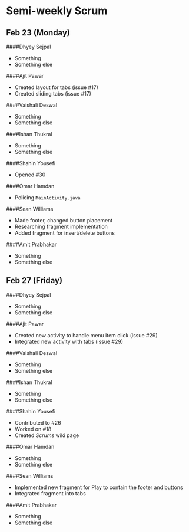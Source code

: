 # Semi-weekly Scrum

## Feb 23 (Monday)

####Dhyey Sejpal

* Something
* Something else

####Ajit Pawar

* Created layout for tabs (issue #17)
* Created sliding tabs (issue #17)

####Vaishali Deswal

* Something
* Something else

####Ishan Thukral

* Something
* Something else

####Shahin Yousefi

* Opened #30

####Omar Hamdan

* Policing `MainActivity.java`

####Sean Williams

* Made footer, changed button placement
* Researching fragment implementation
* Added fragment for insert/delete buttons

####Amit Prabhakar

* Something
* Something else

## Feb 27 (Friday)

####Dhyey Sejpal

* Something
* Something else

####Ajit Pawar

* Created new activity to handle menu item click (issue #29)
* Integrated new activity with tabs (issue #29)

####Vaishali Deswal

* Something
* Something else

####Ishan Thukral

* Something
* Something else

####Shahin Yousefi

* Contributed to #26
* Worked on #18
* Created _Scrums_ wiki page

####Omar Hamdan

* Something
* Something else

####Sean Williams

* Implemented new fragment for Play to contain the footer and buttons
* Integrated fragment into tabs

####Amit Prabhakar

* Something
* Something else
